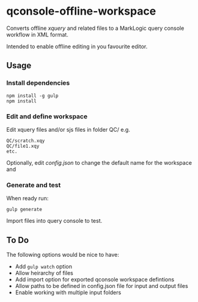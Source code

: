 # qconsole-offline-workspace

Converts offline *xquery* and related files to a MarkLogic query console workflow in XML format. 

Intended to enable offline editing in you favourite editor.

## Usage
### Install dependencies

    npm install -g gulp
    npm install
    
### Edit and define workspace    
  
  Edit xquery files and/or sjs files in folder QC/
  e.g.
    
    QC/scratch.xqy
    QC/file1.xqy
    etc.
 
  Optionally, edit *config.json* to change the default name for the workspace and  
  
### Generate and test  
  When ready run:

    gulp generate
    
  Import files into query console to test.
  
  
## To Do 

The following options would be nice to have:

* Add ```gulp watch``` option
* Allow heirarchy of files
* Add import option for exported qconsole workspace defintions
* Allow paths to be defined in config.json file for input and output files
* Enable working with multiple input folders
